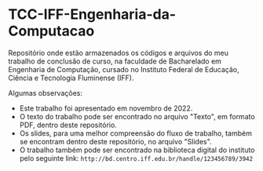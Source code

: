 # TCC-IFF-Engenharia-da-Computacao
Repositório onde estão armazenados os códigos e arquivos do meu trabalho de conclusão de curso, na faculdade de Bacharelado em Engenharia de Computação, cursado no Instituto Federal de Educação, Ciência e Tecnologia Fluminense (IFF).

Algumas observações:
- Este trabalho foi apresentado em novembro de 2022.
- O texto do trabalho pode ser encontrado no arquivo "Texto", em formato PDF, dentro deste repositório.
- Os slides, para uma melhor compreensão do fluxo de trabalho, também se encontram dentro deste repositório, no arquivo "Slides".
- O trabalho também pode ser encontrado na biblioteca digital do instituto pelo seguinte link:
``
http://bd.centro.iff.edu.br/handle/123456789/3942
``
